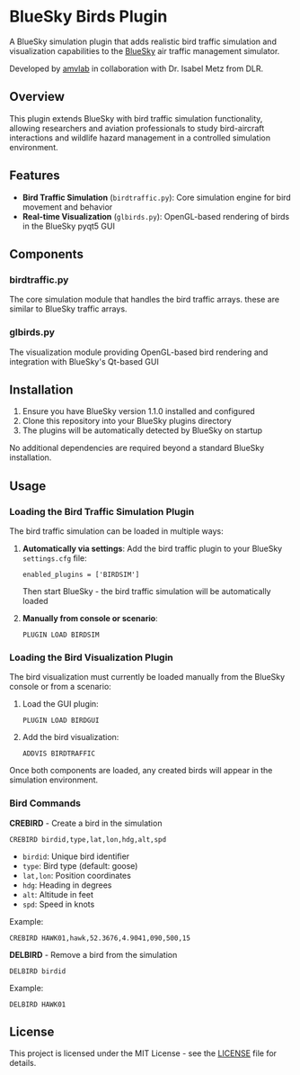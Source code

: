 # BlueSky Birds Plugin

A BlueSky simulation plugin that adds realistic bird traffic simulation and visualization capabilities to the [BlueSky](https://github.com/TUDelft-CNS-ATM/bluesky) air traffic management simulator.

Developed by [amvlab](https://amvlab.eu) in collaboration with Dr. Isabel Metz from DLR.

## Overview

This plugin extends BlueSky with bird traffic simulation functionality, allowing researchers and aviation professionals to study bird-aircraft interactions and wildlife hazard management in a controlled simulation environment.

## Features

- **Bird Traffic Simulation** (`birdtraffic.py`): Core simulation engine for bird movement and behavior
- **Real-time Visualization** (`glbirds.py`): OpenGL-based rendering of birds in the BlueSky pyqt5 GUI

## Components

### birdtraffic.py
The core simulation module that handles the bird traffic arrays. these are similar to BlueSky traffic arrays.

### glbirds.py
The visualization module providing OpenGL-based bird rendering and integration with BlueSky's Qt-based GUI

## Installation

1. Ensure you have BlueSky version 1.1.0 installed and configured
2. Clone this repository into your BlueSky plugins directory
3. The plugins will be automatically detected by BlueSky on startup

No additional dependencies are required beyond a standard BlueSky installation.

## Usage

### Loading the Bird Traffic Simulation Plugin

The bird traffic simulation can be loaded in multiple ways:

1. **Automatically via settings**: Add the bird traffic plugin to your BlueSky `settings.cfg` file:
   ```
   enabled_plugins = ['BIRDSIM']
   ```
   Then start BlueSky - the bird traffic simulation will be automatically loaded

2. **Manually from console or scenario**:
   ```
   PLUGIN LOAD BIRDSIM
   ```

### Loading the Bird Visualization Plugin

The bird visualization must currently be loaded manually from the BlueSky console or from a scenario:

1. Load the GUI plugin:
   ```
   PLUGIN LOAD BIRDGUI
   ```

2. Add the bird visualization:
   ```
   ADDVIS BIRDTRAFFIC
   ```

Once both components are loaded, any created birds will appear in the simulation environment.

### Bird Commands

**CREBIRD** - Create a bird in the simulation
```
CREBIRD birdid,type,lat,lon,hdg,alt,spd
```
- `birdid`: Unique bird identifier
- `type`: Bird type (default: goose)
- `lat,lon`: Position coordinates
- `hdg`: Heading in degrees
- `alt`: Altitude in feet
- `spd`: Speed in knots

Example:
```
CREBIRD HAWK01,hawk,52.3676,4.9041,090,500,15
```

**DELBIRD** - Remove a bird from the simulation
```
DELBIRD birdid
```

Example:
```
DELBIRD HAWK01
```

## License

This project is licensed under the MIT License - see the [LICENSE](LICENSE) file for details.
